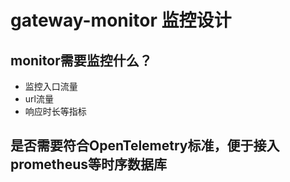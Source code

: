 # gateway-monitor 监控设计

        
##  monitor需要监控什么？
- 监控入口流量
- url流量
- 响应时长等指标

## 是否需要符合OpenTelemetry标准，便于接入prometheus等时序数据库